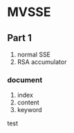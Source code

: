 # MVSSE

## Part 1

1. normal SSE
2. RSA accumulator

### document

1. index
2. content
3. keyword

test